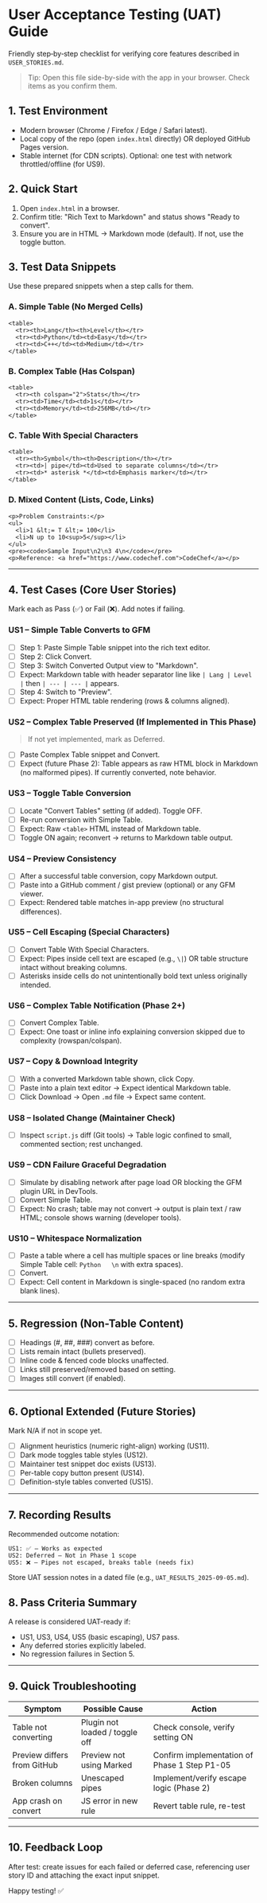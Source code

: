 # User Acceptance Testing (UAT) Guide

Friendly step‑by‑step checklist for verifying core features described in `USER_STORIES.md`.

> Tip: Open this file side-by-side with the app in your browser. Check items as you confirm them.

## 1. Test Environment
- Modern browser (Chrome / Firefox / Edge / Safari latest).
- Local copy of the repo (open `index.html` directly) OR deployed GitHub Pages version.
- Stable internet (for CDN scripts). Optional: one test with network throttled/offline (for US9).

## 2. Quick Start
1. Open `index.html` in a browser.
2. Confirm title: "Rich Text to Markdown" and status shows "Ready to convert".
3. Ensure you are in HTML → Markdown mode (default). If not, use the toggle button.

## 3. Test Data Snippets
Use these prepared snippets when a step calls for them.

### A. Simple Table (No Merged Cells)
```
<table>
  <tr><th>Lang</th><th>Level</th></tr>
  <tr><td>Python</td><td>Easy</td></tr>
  <tr><td>C++</td><td>Medium</td></tr>
</table>
```

### B. Complex Table (Has Colspan)
```
<table>
  <tr><th colspan="2">Stats</th></tr>
  <tr><td>Time</td><td>1s</td></tr>
  <tr><td>Memory</td><td>256MB</td></tr>
</table>
```

### C. Table With Special Characters
```
<table>
  <tr><th>Symbol</th><th>Description</th></tr>
  <tr><td>| pipe</td><td>Used to separate columns</td></tr>
  <tr><td>* asterisk *</td><td>Emphasis marker</td></tr>
</table>
```

### D. Mixed Content (Lists, Code, Links)
```
<p>Problem Constraints:</p>
<ul>
  <li>1 &lt;= T &lt;= 100</li>
  <li>N up to 10<sup>5</sup></li>
</ul>
<pre><code>Sample Input\n2\n3 4\n</code></pre>
<p>Reference: <a href="https://www.codechef.com">CodeChef</a></p>
```

---
## 4. Test Cases (Core User Stories)
Mark each as Pass (✅) or Fail (❌). Add notes if failing.

### US1 – Simple Table Converts to GFM
- [ ] Step 1: Paste Simple Table snippet into the rich text editor.
- [ ] Step 2: Click Convert.
- [ ] Step 3: Switch Converted Output view to "Markdown".
- [ ] Expect: Markdown table with header separator line like `| Lang | Level |` then `| --- | --- |` appears.
- [ ] Step 4: Switch to "Preview".
- [ ] Expect: Proper HTML table rendering (rows & columns aligned).

### US2 – Complex Table Preserved (If Implemented in This Phase)
> If not yet implemented, mark as Deferred.
- [ ] Paste Complex Table snippet and Convert.
- [ ] Expect (future Phase 2): Table appears as raw HTML block in Markdown (no malformed pipes). If currently converted, note behavior.

### US3 – Toggle Table Conversion
- [ ] Locate "Convert Tables" setting (if added). Toggle OFF.
- [ ] Re-run conversion with Simple Table.
- [ ] Expect: Raw `<table>` HTML instead of Markdown table.
- [ ] Toggle ON again; reconvert → returns to Markdown table output.

### US4 – Preview Consistency
- [ ] After a successful table conversion, copy Markdown output.
- [ ] Paste into a GitHub comment / gist preview (optional) or any GFM viewer.
- [ ] Expect: Rendered table matches in-app preview (no structural differences).

### US5 – Cell Escaping (Special Characters)
- [ ] Convert Table With Special Characters.
- [ ] Expect: Pipes inside cell text are escaped (e.g., `\|`) OR table structure intact without breaking columns.
- [ ] Asterisks inside cells do not unintentionally bold text unless originally intended.

### US6 – Complex Table Notification (Phase 2+)
- [ ] Convert Complex Table.
- [ ] Expect: One toast or inline info explaining conversion skipped due to complexity (rowspan/colspan).

### US7 – Copy & Download Integrity
- [ ] With a converted Markdown table shown, click Copy.
- [ ] Paste into a plain text editor → Expect identical Markdown table.
- [ ] Click Download → Open `.md` file → Expect same content.

### US8 – Isolated Change (Maintainer Check)
- [ ] Inspect `script.js` diff (Git tools) → Table logic confined to small, commented section; rest unchanged.

### US9 – CDN Failure Graceful Degradation
- [ ] Simulate by disabling network after page load OR blocking the GFM plugin URL in DevTools.
- [ ] Convert Simple Table.
- [ ] Expect: No crash; table may not convert → output is plain text / raw HTML; console shows warning (developer tools).

### US10 – Whitespace Normalization
- [ ] Paste a table where a cell has multiple spaces or line breaks (modify Simple Table cell: `Python   \n` with extra spaces).
- [ ] Convert.
- [ ] Expect: Cell content in Markdown is single-spaced (no random extra blank lines).

---
## 5. Regression (Non-Table Content)
- [ ] Headings (#, ##, ###) convert as before.
- [ ] Lists remain intact (bullets preserved).
- [ ] Inline code & fenced code blocks unaffected.
- [ ] Links still preserved/removed based on setting.
- [ ] Images still convert (if enabled).

---
## 6. Optional Extended (Future Stories)
Mark N/A if not in scope yet.
- [ ] Alignment heuristics (numeric right-align) working (US11).
- [ ] Dark mode toggles table styles (US12).
- [ ] Maintainer test snippet doc exists (US13).
- [ ] Per-table copy button present (US14).
- [ ] Definition-style tables converted (US15).

---
## 7. Recording Results
Recommended outcome notation:
```
US1: ✅ – Works as expected
US2: Deferred – Not in Phase 1 scope
US5: ❌ – Pipes not escaped, breaks table (needs fix)
```

Store UAT session notes in a dated file (e.g., `UAT_RESULTS_2025-09-05.md`).

## 8. Pass Criteria Summary
A release is considered UAT-ready if:
- US1, US3, US4, US5 (basic escaping), US7 pass.
- Any deferred stories explicitly labeled.
- No regression failures in Section 5.

---
## 9. Quick Troubleshooting
| Symptom | Possible Cause | Action |
|---------|----------------|--------|
| Table not converting | Plugin not loaded / toggle off | Check console, verify setting ON |
| Preview differs from GitHub | Preview not using Marked | Confirm implementation of Phase 1 Step P1-05 |
| Broken columns | Unescaped pipes | Implement/verify escape logic (Phase 2) |
| App crash on convert | JS error in new rule | Revert table rule, re-test |

---
## 10. Feedback Loop
After test: create issues for each failed or deferred case, referencing user story ID and attaching the exact input snippet.

Happy testing! ✅
